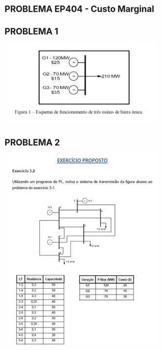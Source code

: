 # PROBLEMA EP404 - Custo Marginal

# PROBLEMA 1
![ Problema 1 ](/image/geradores.png)

# PROBLEMA 2
![ Problema 2 ](/image/geradores_barras.jpeg)